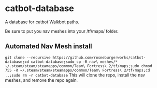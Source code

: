 # catbot-database
A database for catbot Walkbot paths.

Be sure to put you nav meshes into your /tf/maps/ folder.

## Automated Nav Mesh install
```git clone --recursive https://github.com/rosneburgerworks/catbot-database;cd catbot-database;sudo cp -R nav\ meshes/* ~/.steam/steam/steamapps/common/Team\ Fortress\ 2/tf/maps;sudo chmod 755 -R ~/.steam/steam/steamapps/common/Team\ Fortress\ 2/tf/maps;cd ..;sudo rm -r catbot-database```
This will clone the repo, install the nav meshes, and remove the repo again.
